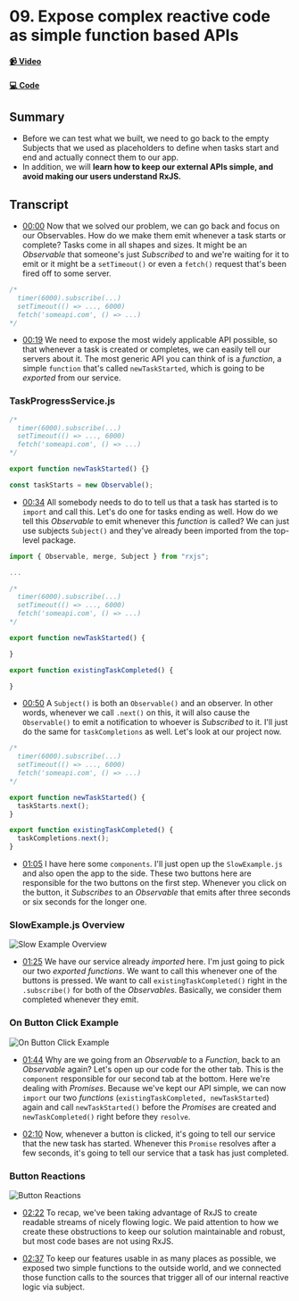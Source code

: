 # 09. Expose complex reactive code as simple function based APIs

#### [📹 Video](https://egghead.io/lessons/rxjs-expose-complex-reactive-code-as-simple-function-based-apis)

#### [💻 Code](https://github.com/rarmatei/egghead-thinking-reactively/blob/lesson-09/src/lesson-code/TaskProgressService.js)

## Summary

- Before we can test what we built, we need to go back to the empty Subjects that we used as placeholders to define when tasks start and end and actually connect them to our app.
- In addition, we will **learn how to keep our external APIs simple, and avoid making our users understand RxJS.**

## Transcript

- [00:00](https://egghead.io/lessons/rxjs-expose-complex-reactive-code-as-simple-function-based-apis#t=0) Now that we solved our problem, we can go back and focus on our Observables. How do we make them emit whenever a task starts or complete? Tasks come in all shapes and sizes. It might be an _Observable_ that someone's just _Subscribed_ to and we're waiting for it to emit or it might be a `setTimeout()` or even a `fetch()` request that's been fired off to some server.

```js
/*
  timer(6000).subscribe(...)
  setTimeout(() => ..., 6000)
  fetch('someapi.com', () => ...)
*/
```

- [00:19](https://egghead.io/lessons/rxjs-expose-complex-reactive-code-as-simple-function-based-apis#t=19) We need to expose the most widely applicable API possible, so that whenever a task is created or completes, we can easily tell our servers about it. The most generic API you can think of is a _function_, a simple `function` that's called `newTaskStarted`, which is going to be _exported_ from our service.

### TaskProgressService.js

```js
/*
  timer(6000).subscribe(...)
  setTimeout(() => ..., 6000)
  fetch('someapi.com', () => ...)
*/

export function newTaskStarted() {}

const taskStarts = new Observable();
```

- [00:34](https://egghead.io/lessons/rxjs-expose-complex-reactive-code-as-simple-function-based-apis#t=34) All somebody needs to do to tell us that a task has started is to `import` and call this. Let's do one for tasks ending as well. How do we tell this _Observable_ to emit whenever this _function_ is called? We can just use subjects `Subject()` and they've already been imported from the top-level package.

```js
import { Observable, merge, Subject } from "rxjs";

...

/*
  timer(6000).subscribe(...)
  setTimeout(() => ..., 6000)
  fetch('someapi.com', () => ...)
*/

export function newTaskStarted() {

}

export function existingTaskCompleted() {

}
```

- [00:50](https://egghead.io/lessons/rxjs-expose-complex-reactive-code-as-simple-function-based-apis#t=50) A `Subject()` is both an `Observable()` and an observer. In other words, whenever we call `.next()` on this, it will also cause the `Observable()` to emit a notification to whoever is _Subscribed_ to it. I'll just do the same for `taskCompletions` as well. Let's look at our project now.

```js
/*
  timer(6000).subscribe(...)
  setTimeout(() => ..., 6000)
  fetch('someapi.com', () => ...)
*/

export function newTaskStarted() {
  taskStarts.next();
}

export function existingTaskCompleted() {
  taskCompletions.next();
}
```

- [01:05](https://egghead.io/lessons/rxjs-expose-complex-reactive-code-as-simple-function-based-apis#t=65) I have here some `components`. I'll just open up the `SlowExample.js` and also open the app to the side. These two buttons here are responsible for the two buttons on the first step. Whenever you click on the button, it _Subscribes_ to an _Observable_ that emits after three seconds or six seconds for the longer one.

### SlowExample.js Overview

![Slow Example Overview](https://res.cloudinary.com/dg3gyk0gu/image/upload/v1585168508/transcript-images/egghead-expose-complex-reactive-code-as-simple-function-based-apis-slow-example-overview.jpg)

- [01:25](https://egghead.io/lessons/rxjs-expose-complex-reactive-code-as-simple-function-based-apis#t=85) We have our service already _imported_ here. I'm just going to pick our two _exported functions_. We want to call this whenever one of the buttons is pressed. We want to call `existingTaskCompleted()` right in the `.subscribe()` for both of the _Observables_. Basically, we consider them completed whenever they emit.

### On Button Click Example

![On Button Click Example](https://res.cloudinary.com/dg3gyk0gu/image/upload/v1585168502/transcript-images/egghead-expose-complex-reactive-code-as-simple-function-based-apis-on-button-click-example.jpg)

- [01:44](https://egghead.io/lessons/rxjs-expose-complex-reactive-code-as-simple-function-based-apis#t=104) Why are we going from an _Observable_ to a _Function_, back to an _Observable_ again? Let's open up our code for the other tab. This is the `component` responsible for our second tab at the bottom. Here we're dealing with _Promises_. Because we've kept our API simple, we can now `import` our two _functions_ (`existingTaskCompleted, newTaskStarted`) again and call `newTaskStarted()` before the _Promises_ are created and `newTaskCompleted()` right before they `resolve`.

- [02:10](https://egghead.io/lessons/rxjs-expose-complex-reactive-code-as-simple-function-based-apis#t=130) Now, whenever a button is clicked, it's going to tell our service that the new task has started. Whenever this `Promise` resolves after a few seconds, it's going to tell our service that a task has just completed.

### Button Reactions

![Button Reactions](https://res.cloudinary.com/dg3gyk0gu/image/upload/v1585168503/transcript-images/egghead-expose-complex-reactive-code-as-simple-function-based-apis-button-reactions.jpg)

- [02:22](https://egghead.io/lessons/rxjs-expose-complex-reactive-code-as-simple-function-based-apis#t=142) To recap, we've been taking advantage of RxJS to create readable streams of nicely flowing logic. We paid attention to how we create these obstructions to keep our solution maintainable and robust, but most code bases are not using RxJS.

- [02:37](https://egghead.io/lessons/rxjs-expose-complex-reactive-code-as-simple-function-based-apis#t=157) To keep our features usable in as many places as possible, we exposed two simple functions to the outside world, and we connected those function calls to the sources that trigger all of our internal reactive logic via subject.
